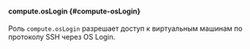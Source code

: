 #### compute.osLogin {#compute-osLogin}

Роль `compute.osLogin` разрешает доступ к виртуальным машинам по протоколу SSH через OS Login.